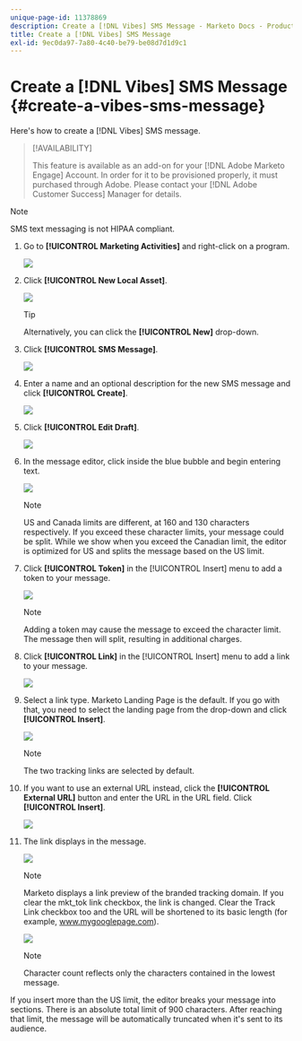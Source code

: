 ```yaml
---
unique-page-id: 11378869
description: Create a [!DNL Vibes] SMS Message - Marketo Docs - Product Documentation
title: Create a [!DNL Vibes] SMS Message
exl-id: 9ec0da97-7a80-4c40-be79-be08d7d1d9c1
---
```

# Create a [!DNL Vibes] SMS Message {#create-a-vibes-sms-message}

Here's how to create a [!DNL Vibes] SMS message.

>[!AVAILABILITY]
>
>This feature is available as an add-on for your [!DNL Adobe Marketo Engage] Account. In order for it to be provisioned properly, it must purchased through Adobe. Please contact your [!DNL Adobe Customer Success] Manager for details.

>[!NOTE]
>
>SMS text messaging is not HIPAA compliant.

1. Go to **[!UICONTROL Marketing Activities]** and right-click on a program.

   ![](assets/mobile-right-click-hand.jpg)

1. Click **[!UICONTROL New Local Asset]**.

   ![](assets/new-local-asset-hand.jpg)

   >[!TIP]
   >
   >Alternatively, you can click the **[!UICONTROL New]** drop-down.

1. Click **[!UICONTROL SMS Message]**.

   ![](assets/new-local-asset-selection-hand.jpg)

1. Enter a name and an optional description for the new SMS message and click **[!UICONTROL Create]**.

   ![](assets/new-sms-message-offer-ends-soon-hands.jpg)

1. Click **[!UICONTROL Edit Draft]**.

   ![](assets/edit-draft-hand.jpg)

1. In the message editor, click inside the blue bubble and begin entering text.

   ![](assets/message-text-pencil.jpg)

   >[!NOTE]
   >
   >US and Canada limits are different, at 160 and 130 characters respectively. If you exceed these character limits, your message could be split. While we show when you exceed the Canadian limit, the editor is optimized for US and splits the message based on the US limit.

1. Click **[!UICONTROL Token]** in the [!UICONTROL Insert] menu to add a token to your message.

   ![](assets/add-token-real-hand.jpg)

   >[!NOTE]
   >
   >Adding a token may cause the message to exceed the character limit. The message then will split, resulting in additional charges.

1. Click **[!UICONTROL Link]** in the [!UICONTROL Insert] menu to add a link to your message.

   ![](assets/full-message-link-hand.jpg)

1. Select a link type. Marketo Landing Page is the default. If you go with that, you need to select the landing page from the drop-down and click **[!UICONTROL Insert]**.

   ![](assets/insert-link-real-hands.jpg)

   >[!NOTE]
   >
   >The two tracking links are selected by default.

1. If you want to use an external URL instead, click the **[!UICONTROL External URL]** button and enter the URL in the URL field. Click **[!UICONTROL Insert]**.

   ![](assets/insert-link-url-hands.jpg)

1. The link displays in the message.

   ![](assets/link-added.jpg)

   >[!NOTE]
   >
   >Marketo displays a link preview of the branded tracking domain. If you clear the mkt_tok link checkbox, the link is changed. Clear the Track Link checkbox too and the URL will be shortened to its basic length (for example, www.mygooglepage.com).

   ![](assets/image2016-7-27-16-3a20-3a16.png)

   >[!NOTE]
   >
   >Character count reflects only the characters contained in the lowest message.

If you insert more than the US limit, the editor breaks your message into sections. There is an absolute total limit of 900 characters. After reaching that limit, the message will be automatically truncated when it's sent to its audience.

